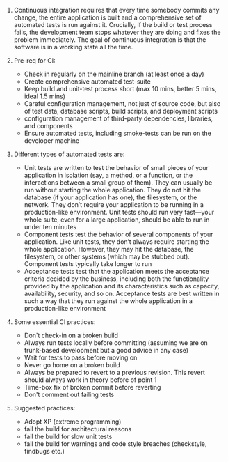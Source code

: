 1. Continuous integration requires that every time somebody commits any change, the entire application is built and a comprehensive set of automated tests is run against it. Crucially, if the build or test process fails, the development team stops whatever they are doing and fixes the problem immediately. The goal of continuous integration is that the software is in a working state all the time.

2. Pre-req for CI:
   * Check in regularly on the mainline branch (at least once a day)
   * Create comprehensive automated test-suite
   * Keep build and unit-test process short (max 10 mins, better 5 mins, ideal 1.5 mins)
   * Careful configuration management, not just of source code, but also of test data, database scripts, build scripts, and deployment scripts
   * configuration management of third-party dependencies, libraries, and components
   * Ensure automated tests, including smoke-tests can be run on the developer machine

3. Different types of automated tests are:
   * Unit tests are written to test the behavior of small pieces of your application in isolation (say, a method, or a function, or the interactions between a small group of them). They can usually be run without starting the whole application. They do not hit the database (if your application has one), the filesystem, or the network. They don’t require your application to be running in a production-like environment. Unit tests should run very fast—your whole suite, even for a large application, should be able to run in under ten minutes
   * Component tests test the behavior of several components of your application. Like unit tests, they don’t always require starting the whole application. However, they may hit the database, the filesystem, or other systems (which may be stubbed out). Component tests typically take longer to run
   * Acceptance tests test that the application meets the acceptance criteria decided by the business, including both the functionality provided by the application and its characteristics such as capacity, availability, security, and so on. Acceptance tests are best written in such a way that they run against the whole application in a production-like environment

4. Some essential CI practices:
   * Don't check-in on a broken build
   * Always run tests locally before committing (assuming we are on trunk-based development but a good advice in any case)
   * Wait for tests to pass before moving on
   * Never go home on a broken build
   * Always be prepared to revert to a previous revision. This revert should always work in theory before of point 1
   * Time-box fix of broken commit before reverting
   * Don't comment out failing tests

5. Suggested practices:
   * Adopt XP (extreme programming)
   * fail the build for architectural reasons
   * fail the build for slow unit tests
   * fail the build for warnings and code style breaches (checkstyle, findbugs etc.)
